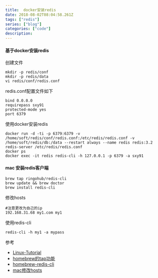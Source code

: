 ```yaml
---
title:  docker安装redis
date: 2018-08-02T08:04:58.261Z
tags: ["redis"]
series: ["blog"]
categories: ["code"]
description:
---
```


#### 基于docker安装redis
创建文件

```shell
mkdir -p redis/conf
mkdir -p redis/data
vi redis/conf/redis.conf
```

redis.conf配置文件如下

```nginx
bind 0.0.0.0
requirepass sxy91
protected-mode yes
port 6379
```

使用docker安装redis

```shell
docker run -d -ti -p 6379:6379 -v /home/soft/redis/conf/redis.conf:/etc/redis/redis.conf -v /home/soft/redis/db:/data --restart always --name redis redis:3.2 redis-server /etc/redis/redis.conf
docker ps
docker exec -it redis redis-cli -h 127.0.0.1 -p 6379 -a sxy91
```

#### mac 安装redis客户端

```shell
brew tap ringohub/redis-cli
brew update && brew doctor
brew install redis-cli
```

修改hosts

```shell
#注意更改为自己的ip
192.168.31.68 my1.com my1
```

使用redis-cli

```shell
redis-cli -h my1 -a mypass
```

参考

- [Linux-Tutorial](https://github.com/judasn/Linux-Tutorial)
- [homebrew的tap功能](https://segmentfault.com/a/1190000012826983)
- [homebrew-redis-cli](https://github.com/ringohub/homebrew-redis-cli)
- [mac修改hosts](https://blog.csdn.net/u012460084/article/details/40186973)